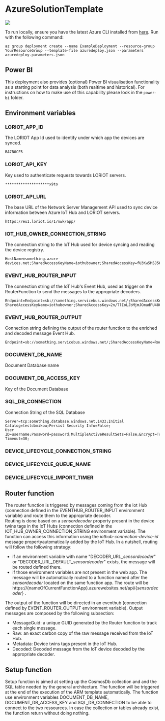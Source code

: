 # AzureSolutionTemplate

<a href="https://portal.azure.com/#create/Microsoft.Template/uri/https%3A%2F%2Fraw.githubusercontent.com%2FLoriot%2FAzureSolutionTemplate%2Fmaster%2Fazuredeploy.json" target="_blank">
    <img src="http://azuredeploy.net/deploybutton.png"/>
</a>

To run locally, ensure you have the latest Azure CLI installed from [here](https://docs.microsoft.com/en-us/cli/azure/install-azure-cli?view=azure-cli-latest). 
Run with the following command:
```
az group deployment create --name ExampleDeployment --resource-group YourResourceGroup --template-file azuredeploy.json --parameters azuredeploy.parameters.json
```

## Power BI

This deployment also provides (optional) Power BI visualisation functionality as a starting point for data analysis (both realtime and historical). For instructions on how to make use of this capability please look in the ```power-bi``` folder.

## Environment variables

### LORIOT_APP_ID

The LORIOT App Id used to identify under which app the devices are synced.

```
BA7B0CF5
```

### LORIOT_API_KEY

Key used to authenticate requests towards LORIOT servers.

```
********************x9to
```

### LORIOT_API_URL

The base URL of the Network Server Management API used to sync device information between Azure IoT Hub and LORIOT servers.

```
https://eu1.loriot.io/1/nwk/app/
```

### IOT_HUB_OWNER_CONNECTION_STRING

The connection string to the IoT Hub used for device syncing and reading the device registry.

```
HostName=something.azure-devices.net;SharedAccessKeyName=iothubowner;SharedAccessKey=fU3Kw5M5J5QXP1QsFLRVjifZ1TeNSlFEFqJ7Xa5jiqo=
```

### EVENT_HUB_ROUTER_INPUT

The connection string of the IoT Hub's Event Hub, used as trigger on the RouterFunction to send the messages to the appropriate decoders.

```
Endpoint=Endpoint=sb://something.servicebus.windows.net/;SharedAccessKeyName=iothubowner;SharedAccessKey=UDEL1prJ9THqLJel+uk8UeU8fZVkSSi2+CMrp5yrrWM=;EntityPath=iothubname;
SharedAccessKeyName=iothubowner;SharedAccessKey=2n/TlIoLJbMjmJOmadPU48G0gYfRCU28HeaL0ilkqMU=
```

### EVENT_HUB_ROUTER_OUTPUT

Connection string defining the output of the router function to the enriched and decoded message Event Hub.

```
Endpoint=sb://something.servicebus.windows.net/;SharedAccessKeyName=RootManageSharedAccessKey;SharedAccessKey=Ei8jNFRlH/rAjYKTTNxh7eIHlgeleffFekHhnyAxrZ4=
```

### DOCUMENT_DB_NAME

Document Database name

### DOCUMENT_DB_ACCESS_KEY

Key of the Document Database

### SQL_DB_CONNECTION

Connection String of the SQL Database

```
Server=tcp:something.database.windows.net,1433;Initial Catalog=testdbmikou;Persist Security Info=False;
User ID=username;Password=password;MultipleActiveResultSets=False;Encrypt=True;TrustServerCertificate=False;Connection Timeout=30;
```

### DEVICE_LIFECYCLE_CONNECTION_STRING

### DEVICE_LIFECYCLE_QUEUE_NAME

### DEVICE_LIFECYCLE_IMPORT_TIMER


## Router function

The router function is triggered by messages coming from the Iot Hub (connection defined in the EVENTHUB_ROUTER_INPUT environment variable) and route them to the appropriate decoder.  
Routing is done based on a *sensordecoder* property present in the device twins tags in the IoT Hubs (connection defined in the IOT_HUB_OWNER_CONNECTION_STRING environment variable).  The function can access this information using the *iothub-connection-device-id* message propertyautomatically added by the IoT Hub. 
In a nutshell, routing will  follow the following strategy: 

* if an environment variable with name "DECODER_URL_*sensordecoder*" or "DECODER_URL_DEFAULT_*sensordecoder*" exists, the message will be routed defined there.
* if those environment variables are not present in the web app. The message will be automatically routed to a function named after the *sensordecoder* located on the same function app. The route will be https://{nameOfCurrentFunctionApp}.azurewebsites.net/api/{*sensordecoder*} .

The output of the function will be directed in an eventhub (connection defined by EVENT_ROUTER_OUTPUT environment variable). Output messages are composed by the following subsection:
* MessageGuid: a unique GUID generated by the Router function to track each single message.
* Raw: an exact carbon copy of the raw message received from the IoT Hub.
* Metadata: Device twins tags present in the IoT Hub.
* Decoded: Decoded message from the IoT device decoded by the appropriate decoder.

## Setup function

Setup function is aimed at setting up the CosmosDb collection and and the SQL table needed by the general architecture. The function will be triggered at the end of the execution of the ARM template automatically. The function use environment variables DOCUMENT_DB_NAME, DOCUMENT_DB_ACCESS_KEY and SQL_DB_CONNECTION to be able to connect to the two ressources. 
In case the collection or tables already exist, the function return without doing nothing. 
